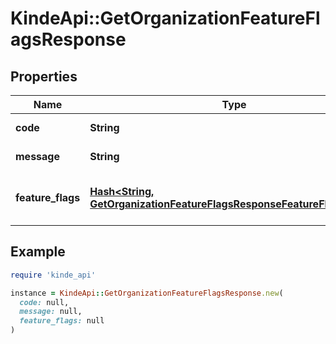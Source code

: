 # KindeApi::GetOrganizationFeatureFlagsResponse

## Properties

| Name | Type | Description | Notes |
| ---- | ---- | ----------- | ----- |
| **code** | **String** | Response code. | [optional] |
| **message** | **String** | Response message. | [optional] |
| **feature_flags** | [**Hash&lt;String, GetOrganizationFeatureFlagsResponseFeatureFlagsValue&gt;**](GetOrganizationFeatureFlagsResponseFeatureFlagsValue.md) | The environment&#39;s feature flag settings. | [optional] |

## Example

```ruby
require 'kinde_api'

instance = KindeApi::GetOrganizationFeatureFlagsResponse.new(
  code: null,
  message: null,
  feature_flags: null
)
```

